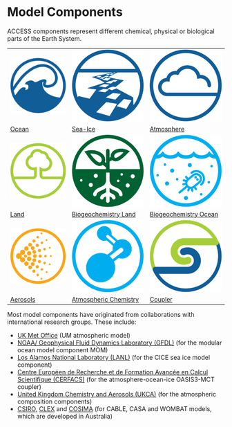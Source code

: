# Model Components

ACCESS components represent different chemical, physical or biological parts of the Earth System.

<table class="center">
  <tr>
     <td class="logo_cell"><a href="ocean" title="Ocean"><img class="logo_component" src="../assets/component-logos/ACCESS-icon-OCEAN-300x300.png"  alt="Ocean"></a></td>
     <td class="logo_cell"><a href="sea-ice" title="Sea Ice"><img class="logo_component"src="../assets/component-logos/ACCESS-icon-SEA-ICE-300x300.png" alt="Sea Ice"></a></td>
     <td class="logo_cell"><a href="atmosphere" title="Atmosphere"><img class="logo_component"src="../assets/component-logos/ACCESS-icon-ATMOSPHERE-300x300.png" alt="Atmosphere"></a></td>
   </tr> 
  <tr>
     <td class="logo_cell"><a href="ocean" title="Ocean">Ocean</a></td>
     <td class="logo_cell"><a href="sea-ice" title="Sea Ice">Sea-Ice</a></td>
     <td class="logo_cell"><a href="atmosphere" title="Atmosphere">Atmosphere</a></td>
   </tr> 
   <tr>
      <td class="logo_cell"><a href="land" title="Land"><img class="logo_component"src="../assets/component-logos/ACCESS-icon-LAND-SURFACE-300x300.png" alt="Land"
      ></a></td>
      <td class="logo_cell"><a href="bgc_land" title="Biogeochemistry-Land"><img class="logo_component"src="../assets/component-logos/ACCESS-icon-BGC-LAND-300x300.png" alt="Biogeochemistry-Land" ></a></td>
      <td class="logo_cell"><a href="bgc_ocean" title="Biogeochemistry-Ocean"><img class="logo_component"src="../assets/component-logos/ACCESS-icon-BGC-OCEAN-300x300.png" alt="Biogeochemistry-Ocean" ></a></td>
   </tr>
   <tr>
      <td class="logo_cell"><a href="land" title="Land">Land</a></td>
      <td class="logo_cell"><a href="bgc_land" title="Biogeochemistry-Land">Biogeochemistry Land</a></td>
      <td class="logo_cell"><a href="bgc_ocean" title="Biogeochemistry-Ocean">Biogeochemistry Ocean</a></td>
   </tr>
   <tr>
      <td class="logo_cell"><a href="aerosols_atmospheric_chemistry" title="Aerosols"><img class="logo_component"src="../assets/component-logos/ACCESS-icon-AEROSOLS-300x300.png" alt="Aerosols" ></a></td>
      <td class="logo_cell"><a href="aerosols_atmospheric_chemistry" title="Atmospheric Chemistry"><img class="logo_component"src="../assets/component-logos/ACCESS-icon-ATMOSPHERIC-CHEMISTRY-300x300.png" alt="Chemistry-Atmosphere" ></a></td>
      <td class="logo_cell"><a href="coupler" title="Coupler"><img class="logo_component"src="../assets/component-logos/ACCESS-icon-COUPLER-300x300.png" alt="Coupler" ></a></td>
    </tr>
   <tr>
      <td class="logo_cell"><a href="aerosols_atmospheric_chemistry" title="Aerosols">Aerosols</a></td>
      <td class="logo_cell"><a href="aerosols_atmospheric_chemistry" title="Atmospheric Chemistry">Atmospheric Chemistry</a></td>
      <td class="logo_cell"><a href="coupler" title="Coupler">Coupler</a></td>
    </tr>
</table>


Most model components have originated from collaborations with international research groups. These include:

- [UK Met Office][met-office-web] (UM atmospheric model)
- [NOAA/ Geophysical Fluid Dynamics Laboratory (GFDL)][noaa-gfdl-web] (for the modular ocean model component MOM)
- [Los Alamos National Laboratory (LANL)][lanl-web] (for the CICE sea ice model component)
- [Centre Européen de Recherche et de Formation Avancée en Calcul Scientifique (CERFACS)][cerfacs-web] (for the atmosphere-ocean-ice OASIS3-MCT coupler)
- [United Kingdom Chemistry and Aerosols (UKCA)][ukca-web] (for the atmospheric composition components)
- [CSIRO][csiro-web], [CLEX][clex-web] and [COSIMA][cosima-web] (for CABLE, CASA and WOMBAT models, which are developed in Australia)

[met-office-web]: https://www.metoffice.gov.uk/
[noaa-gfdl-web]: https://www.gfdl.noaa.gov/
[lanl-web]: https://www.lanl.gov/
[cerfacs-web]: https://cerfacs.fr/en/
[ukca-web]: https://www.ukca.ac.uk/
[csiro-web]: https://www.csiro.au/
[clex-web]: https://www.climateextremes.org.au/
[cosima-web]: http://www.cosima.org.au/
